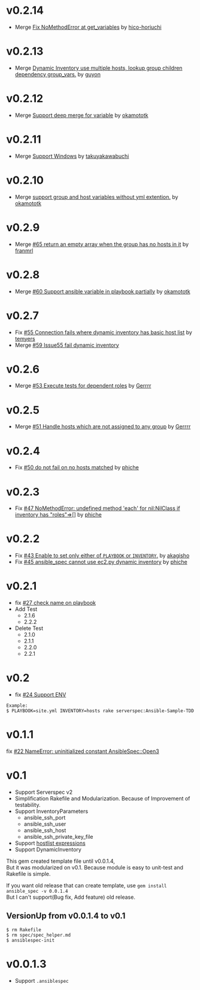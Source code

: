 # v0.2.14
- Merge [Fix NoMethodError at get_variables](https://github.com/volanja/ansible_spec/pull/75) by [hico-horiuchi](https://github.com/hico-horiuchi)

# v0.2.13
- Merge [Dynamic Inventory use multiple hosts, lookup group children dependency group_vars.](https://github.com/volanja/ansible_spec/pull/73) by [guyon](https://github.com/guyon)

# v0.2.12
- Merge [Support deep merge for variable](https://github.com/volanja/ansible_spec/pull/72) by [okamototk](https://github.com/okamototk)

# v0.2.11
- Merge [Support Windows](https://github.com/volanja/ansible_spec/pull/68) by [takuyakawabuchi](https://github.com/takuyakawabuchi)

# v0.2.10
- Merge [support group and host variables without yml extention.](https://github.com/volanja/ansible_spec/pull/66) by [okamototk](https://github.com/okamototk)

# v0.2.9
- Merge [#65 return an empty array when the group has no hosts in it](https://github.com/volanja/ansible_spec/pull/65) by [franmrl](https://github.com/franmrl)

# v0.2.8
- Merge [#60 Support ansible variable in playbook partially](https://github.com/volanja/ansible_spec/pull/60) by [okamototk](https://github.com/okamototk)

# v0.2.7
- Fix [#55 Connection fails where dynamic inventory has basic host list](https://github.com/volanja/ansible_spec/issues/55) by [temyers](https://github.com/temyers)
- Merge [#59 Issue55 fail dynamic inventory](https://github.com/volanja/ansible_spec/pull/59)

# v0.2.6
- Merge [#53 Execute tests for dependent roles](https://github.com/volanja/ansible_spec/pull/53) by [Gerrrr](https://github.com/Gerrrr)

# v0.2.5
- Merge [#51 Handle hosts which are not assigned to any group](https://github.com/volanja/ansible_spec/pull/51) by [Gerrrr](https://github.com/Gerrrr)

# v0.2.4
- Fix [#50 do not fail on no hosts matched](https://github.com/volanja/ansible_spec/pull/50) by [phiche](https://github.com/phiche)

# v0.2.3
- Fix [#47 NoMethodError: undefined method 'each' for nil:NilClass if inventory has "roles"=>[]](https://github.com/volanja/ansible_spec/issues/47) by [phiche](https://github.com/phiche)

# v0.2.2
- Fix [#43 Enable to set only either of `PLAYBOOK` or `INVENTORY`.](https://github.com/volanja/ansible_spec/issues/43) by [akagisho](https://github.com/akagisho)
- Fix [#45 ansible_spec cannot use ec2.py dynamic inventory](https://github.com/volanja/ansible_spec/issues/45) by [phiche](https://github.com/phiche)

# v0.2.1
- fix [#27 check name on playbook](https://github.com/volanja/ansible_spec/issues/27)
- Add Test
  - 2.1.6
  - 2.2.2
- Delete Test
  - 2.1.0
  - 2.1.1
  - 2.2.0
  - 2.2.1

# v0.2
- fix [#24 Support ENV](https://github.com/volanja/ansible_spec/issues/24)

```
Example:
$ PLAYBOOK=site.yml INVENTORY=hosts rake serverspec:Ansible-Sample-TDD 
```

# v0.1.1

fix [#22 NameError: uninitialized constant AnsibleSpec::Open3](https://github.com/volanja/ansible_spec/issues/22)


# v0.1

- Support Serverspec v2
- Simplification Rakefile and Modularization. Because of Improvement of testability.
- Support InventoryParameters  
  - ansible_ssh_port
  - ansible_ssh_user
  - ansible_ssh_host
  - ansible_ssh_private_key_file
- Support [hostlist expressions](http://docs.ansible.com/intro_inventory.html#hosts-and-groups)
- Support DynamicInventory

This gem created template file until v0.0.1.4,  
But it was modularized on v0.1. Because module is easy to unit-test and Rakefile is simple.  

If you want old release that can create template, use `gem install ansible_spec -v 0.0.1.4`  
But I can't support(Bug fix, Add feature) old release.  

## VersionUp from v0.0.1.4 to v0.1

```
$ rm Rakefile
$ rm spec/spec_helper.md
$ ansiblespec-init 
```

# v0.0.1.3
- Support `.ansiblespec`


